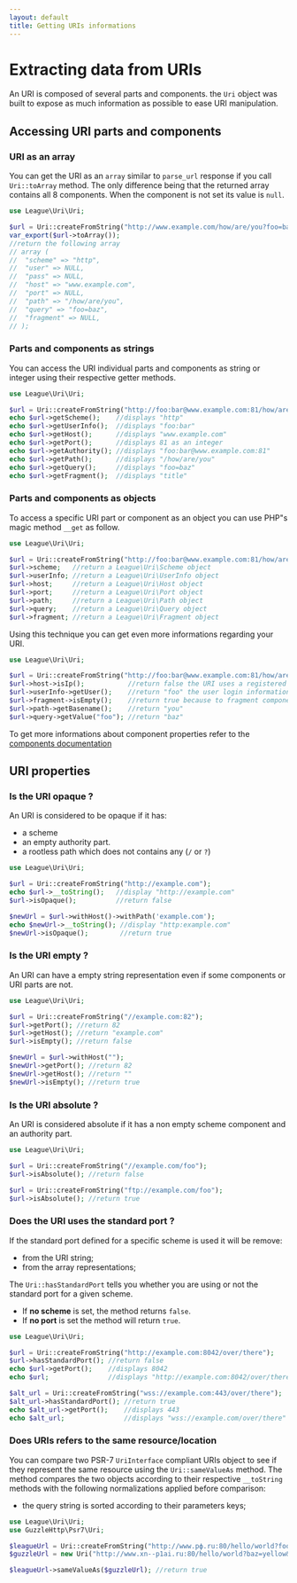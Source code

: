 ```yaml
---
layout: default
title: Getting URIs informations
---
```


# Extracting data from URIs

An URI is composed of several parts and components. the `Uri` object was built to expose as much information as possible to ease URI manipulation.

## Accessing URI parts and components

### URI as an array

You can get the URI as an `array` similar to `parse_url` response if you call `Uri::toArray` method. The only difference being that the returned array contains all 8 components. When the component is not set its value is `null`.

~~~php
use League\Uri\Uri;

$url = Uri::createFromString("http://www.example.com/how/are/you?foo=baz");
var_export($url->toArray());
//return the following array
// array (
//  "scheme" => "http",
//  "user" => NULL,
//  "pass" => NULL,
//  "host" => "www.example.com",
//  "port" => NULL,
//  "path" => "/how/are/you",
//  "query" => "foo=baz",
//  "fragment" => NULL,
// );
~~~

### Parts and components as strings

You can access the URI individual parts and components as string or integer using their respective getter methods.

~~~php
use League\Uri\Uri;

$url = Uri::createFromString("http://foo:bar@www.example.com:81/how/are/you?foo=baz#title");
echo $url->getScheme();    //displays "http"
echo $url->getUserInfo();  //displays "foo:bar"
echo $url->getHost();      //displays "www.example.com"
echo $url->getPort();      //displays 81 as an integer
echo $url->getAuthority(); //displays "foo:bar@www.example.com:81"
echo $url->getPath();      //displays "/how/are/you"
echo $url->getQuery();     //displays "foo=baz"
echo $url->getFragment();  //displays "title"
~~~

### Parts and components as objects

To access a specific URI part or component as an object you can use PHP"s magic method `__get` as follow.

~~~php
use League\Uri\Uri;

$url = Uri::createFromString("http://foo:bar@www.example.com:81/how/are/you?foo=baz#title");
$url->scheme;   //return a League\Uri\Scheme object
$url->userInfo; //return a League\Uri\UserInfo object
$url->host;     //return a League\Uri\Host object
$url->port;     //return a League\Uri\Port object
$url->path;     //return a League\Uri\Path object
$url->query;    //return a League\Uri\Query object
$url->fragment; //return a League\Uri\Fragment object
~~~

Using this technique you can get even more informations regarding your URI.

~~~php
use League\Uri\Uri;

$url = Uri::createFromString("http://foo:bar@www.example.com:81/how/are/you?foo=baz");
$url->host->isIp();           //return false the URI uses a registered hostname
$url->userInfo->getUser();    //return "foo" the user login information
$url->fragment->isEmpty();    //return true because to fragment component is empty
$url->path->getBasename();    //return "you"
$url->query->getValue("foo"); //return "baz"
~~~

To get more informations about component properties refer to the [components documentation](/4.0/components/overview/)

## URI properties

### Is the URI opaque ?

An URI is considered to be opaque if it has:
- a scheme
- an empty authority part.
- a rootless path which does not contains any (`/` or `?`)

~~~php
use League\Uri\Uri;

$url = Uri::createFromString("http://example.com");
echo $url->__toString();   //display "http://example.com"
$url->isOpaque();          //return false

$newUrl = $url->withHost()->withPath('example.com');
echo $newUrl->__toString(); //display "http:example.com"
$newUrl->isOpaque();        //return true
~~~

### Is the URI empty ?

An URI can have a empty string representation even if some components or URI parts are not.

~~~php
use League\Uri\Uri;

$url = Uri::createFromString("//example.com:82");
$url->getPort(); //return 82
$url->getHost(); //return "example.com"
$url->isEmpty(); //return false

$newUrl = $url->withHost("");
$newUrl->getPort(); //return 82
$newUrl->getHost(); //return ""
$newUrl->isEmpty(); //return true
~~~

### Is the URI absolute ?

An URI is considered absolute if it has a non empty scheme component and an authority part.

~~~php
use League\Uri\Uri;

$url = Uri::createFromString("//example.com/foo");
$url->isAbsolute(); //return false

$url = Uri::createFromString("ftp://example.com/foo");
$url->isAbsolute(); //return true
~~~

### Does the URI uses the standard port ?

If the standard port defined for a specific scheme is used it will be remove:

- from the URI string;
- from the array representations;

The `Uri::hasStandardPort` tells you whether you are using or not the standard port for a given scheme.

- If **no scheme** is set, the method returns `false`.
- If **no port** is set the method will return `true`.

~~~php
use League\Uri\Uri;

$url = Uri::createFromString("http://example.com:8042/over/there");
$url->hasStandardPort(); //return false
echo $url->getPort();    //displays 8042
echo $url;               //displays "http://example.com:8042/over/there"

$alt_url = Uri::createFromString("wss://example.com:443/over/there");
$alt_url->hasStandardPort(); //return true
echo $alt_url->getPort();    //displays 443
echo $alt_url;               //displays "wss://example.com/over/there"
~~~

### Does URIs refers to the same resource/location

You can compare two PSR-7 `UriInterface` compliant URIs object to see if they represent the same resource using the `Uri::sameValueAs` method. The method compares the two objects according to their respective `__toString` methods with the following normalizations applied before comparison:

- the query string is sorted according to their parameters keys;

~~~php
use League\Uri\Uri;
use GuzzleHttp\Psr7\Uri;

$leagueUrl = Uri::createFromString("http://www.рф.ru:80/hello/world?foo=bar&baz=yellow");
$guzzleUrl = new Uri("http://www.xn--p1ai.ru:80/hello/world?baz=yellow&foo=bar");

$leagueUrl->sameValueAs($guzzleUrl); //return true
~~~